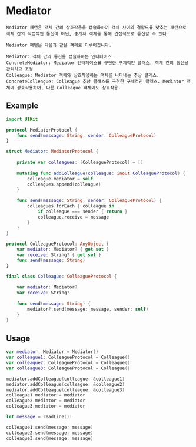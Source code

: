 # Mediator
    Mediator 패턴은 객체 간의 상호작용을 캡슐화하여 객체 사이의 결합도를 낮추는 패턴으로 객체 간의 직접적인 통신이 아닌, 중개자 객체를 통해 간접적으로 통신할 수 있다.
    
    Mediator 패턴은 다음과 같은 객체로 이루어집니다.

    Mediator: 객체 간의 통신을 캡슐화하는 인터페이스
    ConcreteMediator: Mediator 인터페이스를 구현한 구체적인 클래스. 객체 간의 통신을 관리하고 조정
    Colleague: Mediator 객체와 상호작용하는 객체를 나타내는 추상 클래스.
    ConcreteColleague: Colleague 추상 클래스를 구현한 구체적인 클래스. Mediator 객체와 상호작용하며, 다른 Colleague 객체와도 상호작용.

## Example
```swift
import UIKit

protocol MediatorProtocol {
    func send(message: String, sender: ColleagueProtocol)
}

struct Mediator: MediatorProtocol {
    
    private var colleagues: [ColleagueProtocol] = []
    
    mutating func addColleague(colleague: inout ColleagueProtocol) {
        colleague.mediator = self
        colleagues.append(colleague)
    }
    
    func send(message: String, sender: ColleagueProtocol) {
        colleagues.forEach { colleague in
            if colleague === sender { return }
            colleague.receive = message
        }
    }
}

protocol ColleagueProtocol: AnyObject {
    var mediator: Mediator? { get set }
    var receive: String? { get set }
    func send(message: String)
}

final class Colleague: ColleagueProtocol {
    
    var mediator: Mediator?
    var receive: String?
    
    func send(message: String) {
        mediator?.send(message: message, sender: self)
    }
}
```

## Usage
```swift
var mediator: Mediator = Mediator()
var colleague1: ColleagueProtocol = Colleague()
var colleague2: ColleagueProtocol = Colleague()
var colleague3: ColleagueProtocol = Colleague()

mediator.addColleague(colleague: &colleague1)
mediator.addColleague(colleague: &colleague2)
mediator.addColleague(colleague: &colleague3)
colleague1.mediator = mediator
colleague2.mediator = mediator
colleague3.mediator = mediator

let message = readLine()!

colleague1.send(message: message)
colleague2.send(message: message)
colleague3.send(message: message)
```
